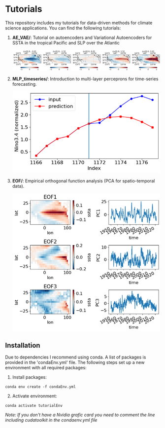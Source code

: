 # Tutorials


This repository includes my tutorials for data-driven methods for climate science applications. 
You can find the following tutorials:


1. **AE_VAE/**: Tutorial on autoencoders and Variational Autoencoders for SSTA in the tropical Pacific and SLP over the Atlantic

    <img src="AE_VAE/img/vae_latent_traverse.png" width="600"> 


2. **MLP_timeseries/**: Introduction to multi-layer perceprons for time-series forecasting.

    <img src="MLP_timeseries/img/mlp_autoregressive.png" width="500"> 

3. **EOF/**: Empirical orthogonal function analysis (PCA for spatio-temporal data).

    <img src="EOF/img/eof_pc.png" width="500"> 



## Installation

Due to dependencies I recommend using conda. A list of packages is provided in the 
'condaEnv.yml' file. The following steps set up a new environment with all required packages:
1. Install packages: 
```
conda env create -f condaEnv.yml
```
2. Activate environment:
```
conda activate tutorialEnv
```

*Note: If you don't have a Nvidia grafic card you need to comment the line including cudatoolkit in the condaenv.yml file* 